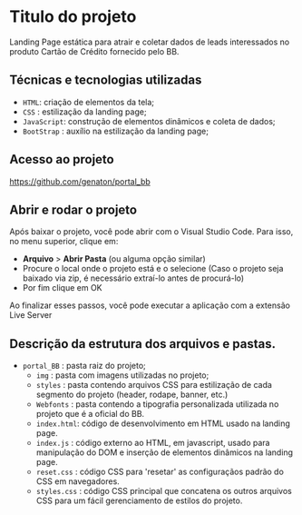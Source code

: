 
# Titulo do projeto

Landing Page estática para atrair e coletar dados de leads interessados no produto 
Cartão de Crédito fornecido pelo BB.

## Técnicas e tecnologias utilizadas

 - `HTML`: criação de elementos da tela;
 - `CSS` : estilização da landing page;
 - `JavaScript`: construção de elementos dinâmicos e coleta de dados;
 - `BootStrap` : auxílio na estilização da landing page;
 
 ## Acesso ao projeto

 https://github.com/genaton/portal_bb

## Abrir e rodar o projeto

Após baixar o projeto, você pode abrir com o Visual Studio Code. Para isso, no menu superior, clique em:

- **Arquivo** > **Abrir Pasta** (ou alguma opção similar)
- Procure o local onde o projeto está e o selecione (Caso o projeto seja baixado via zip, é necessário extraí-lo antes de procurá-lo)
- Por fim clique em OK

Ao finalizar esses passos, você pode executar a aplicação com a extensão Live Server 

## Descrição da estrutura dos arquivos e pastas.

- `portal_BB` : pasta raiz do projeto;
  - `img` : pasta com imagens utilizadas no projeto;
  - `styles` : pasta contendo arquivos CSS para estilização de cada segmento do projeto (header, rodape, banner, etc.)
  - `Webfonts` : pasta contendo a tipografia personalizada utilizada no projeto que é a oficial do BB.
  - `index.html`: código de desenvolvimento em HTML usado na landing page.
  - `index.js` : código externo ao HTML, em javascript, usado para manipulação do DOM e inserção de elementos dinâmicos na landing page.
  - `reset.css` : código CSS para 'resetar' as configuraçãos padrão do CSS em navegadores.
  - `styles.css` : código CSS principal que concatena os outros arquivos CSS para um fácil gerenciamento de estilos do projeto. 